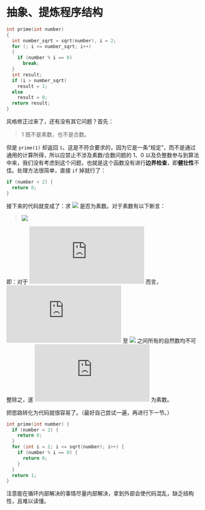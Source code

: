 # 抽象、提炼程序结构

```c
int prime(int number)
{   
  int number_sqrt = sqrt(number), i = 2;
  for (; i <= number_sqrt; i++)
  {
    if (number % i == 0)
      break;
  }
  int result;
  if (i > number_sqrt)
    result = 1;
  else
    result = 0;
  return result;
}
```

风格修正过来了，还有没有其它问题？首先：

> 1 既不是素数，也不是合数。

但是 `prime(1)` 却返回 `1`，这是不符合要求的，因为它是一条“规定”，而不是通过通用的计算所得，所以应禁止不涉及素数/合数问题的 1、0 以及负整数参与到算法中来，我们没有考虑到这个问题，也就是这个函数没有进行**边界检查**，即**健壮性**不佳。处理方法很简单，直接 `if` 掉就行了：

```c
if (number < 2) {
  return 0;
}
```

接下来的代码就变成了：求 ![](http://latex.codecogs.com/gif.latex?n(n\\in\\{n|n\\geq2,n\\in\\mathbb{N}\\})) 是否为素数。对于素数有以下断言：

>![](http://latex.codecogs.com/gif.latex?\\forall{i}\\in\\{i|2\\leq{i}\\leq\\sqrt{n},i\\in\\mathbb{N}\\},n\\bmod{i}\\ne0)

即：对于 ![](http://latex.codecogs.com/gif.latex?n) 而言，![](http://latex.codecogs.com/gif.latex?2) 至 ![](http://latex.codecogs.com/gif.latex?\\sqrt{n}) 之间所有的自然数均不可整除之，遂 ![](http://latex.codecogs.com/gif.latex?n) 为素数。

把思路转化为代码就很容易了。（最好自己尝试一遍，再进行下一节。）

```c
int prime(int number) {
  if (number < 2) {
    return 0;
  }
  for (int i = 2; i <= sqrt(number); i++) {
    if (number % i == 0) {
      return 0;
    }
  }
  return 1;
}
```

注意能在循环内部解决的事情尽量内部解决，拿到外部会使代码混乱，缺乏结构性，且难以读懂。